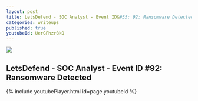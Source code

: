 ```yaml
---
layout: post
title: LetsDefend - SOC Analyst - Event ID&#35; 92: Ransomware Detected
categories: writeups
published: true
youtubeId: UerGFhzr8kQ
---
```


![]({{site.baseurl}}/images/eventid92.jpg)

## LetsDefend - SOC Analyst - Event ID #92: Ransomware Detected

{% include youtubePlayer.html id=page.youtubeId %}
